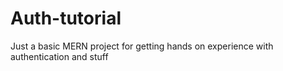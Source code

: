 # Auth-tutorial
Just a basic MERN project for getting hands on experience with authentication and stuff
